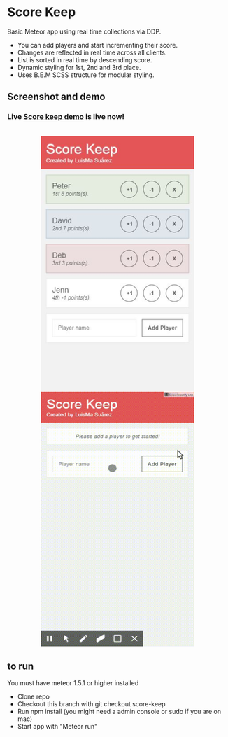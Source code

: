 # Score Keep
Basic Meteor app using real time collections via DDP.
* You can add players and start incrementing their score.
* Changes are reflected in real time across all clients.
* List is sorted in real time by descending score.
* Dynamic styling for 1st, 2nd and 3rd place.
* Uses B.E.M SCSS structure for modular styling.

## Screenshot and demo
### Live <a href="http://score-keep-luisma.herokuapp.com/">Score keep demo</a> is live now!
<br>

<div align="center">
  <img src="https://raw.githubusercontent.com/luismasg/Meteor/Images/screenshot.JPG" width="350"/> 
  <img src="https://raw.githubusercontent.com/luismasg/Meteor/Images/screencast.gif" width="350" height="582"/>   
</div>

## to run
You must have meteor 1.5.1 or higher installed 
  
* Clone repo 
* Checkout this branch with git checkout score-keep
* Run npm install (you might need a admin console or sudo if you are on mac)
* Start app  with "Meteor run"

